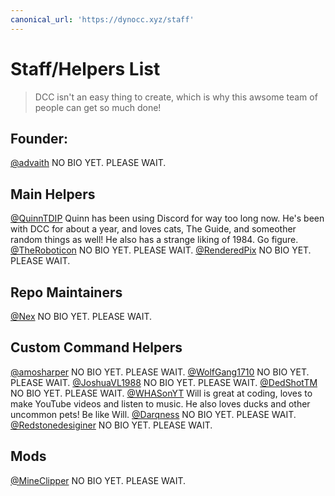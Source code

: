 ```yaml
---
canonical_url: 'https://dynocc.xyz/staff'
---
```


# Staff/Helpers List
> DCC isn't an easy thing to create, which is why this awsome team of people can get so much done!

## Founder:
[@advaith](https://www.github.com/advaith1)
NO BIO YET. PLEASE WAIT.

## Main Helpers
[@QuinnTDIP](https://www.github.com/QuinnTDIP)
Quinn has been using Discord for way too long now. He's been with DCC for about a year, and loves cats, The Guide, and someother random things as well! He also has a strange liking of 1984. Go figure.
[@TheRoboticon](https://github.com/TheRoboticon)
NO BIO YET. PLEASE WAIT.
[@RenderedPix](https://github.com/RenderedPix)
NO BIO YET. PLEASE WAIT.

## Repo Maintainers
[@Nex](https://github.com/NexyBoy)
NO BIO YET. PLEASE WAIT.

## Custom Command Helpers
[@amosharper](https://github.com/amosharper)
NO BIO YET. PLEASE WAIT.
[@WolfGang1710](https://github.com/WolfGang1710)
NO BIO YET. PLEASE WAIT.
[@JoshuaVL1988](https://github.com/JoshuaVL1988)
NO BIO YET. PLEASE WAIT.
[@DedShotTM](https://github.com/DedShotTM)
NO BIO YET. PLEASE WAIT.
[@WHASonYT](https://github.com/whasonyt)
Will is great at coding, loves to make YouTube videos and listen to music. He also loves ducks and other uncommon pets! Be like Will.
[@Darqness](https://github.com/Darqness)
NO BIO YET. PLEASE WAIT.
[@Redstonedesiginer](https://github.com/redstonedesigner)
NO BIO YET. PLEASE WAIT.

## Mods
[@MineClipper](https://github.com/mineclipper)
NO BIO YET. PLEASE WAIT.
